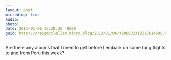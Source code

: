 ```yaml
---
layout: post
microblog: true
audio: 
photo: 
date: 2013-01-06 15:20:30 -0600
guid: http://craigmcclellan.micro.blog/2013/01/06/t288032319317614595.html
---
```

Are there any albums that I need to get before I embark on some long flights to and from Peru this week?
